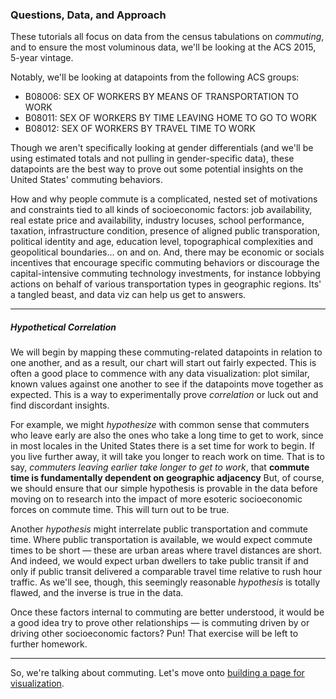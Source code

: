 ### Questions, Data, and Approach

These tutorials all focus on data from the census tabulations on *commuting*, and to ensure the most voluminous data, we'll be looking at the ACS 2015, 5-year vintage.

Notably, we'll be looking at datapoints from the following ACS groups:

- B08006: SEX OF WORKERS BY MEANS OF TRANSPORTATION TO WORK
- B08011: SEX OF WORKERS BY TIME LEAVING HOME TO GO TO WORK
- B08012: SEX OF WORKERS BY TRAVEL TIME TO WORK	

Though we aren't specifically looking at gender differentials (and we'll be using estimated totals and not pulling in gender-specific data), these datapoints are the best way to prove out some potential insights on the United States' commuting behaviors.

How and why people commute is a complicated, nested set of motivations and constraints tied to all kinds of socioeconomic factors: job availability, real estate price and availability, industry locuses, school performance, taxation, infrastructure condition, presence of aligned public transporation, political identity and age, education level, topographical complexities and geopolitical boundaries... on and on. And, there may be economic or socials incentives that encourage specific commuting behaviors or discourage the capital-intensive commuting technology investments, for instance lobbying actions on behalf of various transportation types in geographic regions. Its' a tangled beast, and data viz can help us get to answers.

----

##### Hypothetical Correlation

We will begin by mapping these commuting-related datapoints in relation to one another, and as a result, our chart will start out fairly expected. This is often a good place to commence with any data visualization: plot similar, known values against one another to see if the datapoints move together as expected. This is a way to experimentally prove *correlation* or luck out and find discordant insights.

For example, we might *hypothesize* with common sense that commuters who leave early are also the ones who take a long time to get to work, since in most locales in the United States there is a set time for work to begin. If you live further away, it will take you longer to reach work on time. That is to say, *commuters leaving earlier take longer to get to work*, that **commute time is fundamentally dependent on geographic adjacency** But, of course, we should ensure that our simple hypothesis is provable in the data before moving on to research into the impact of more esoteric socioeconomic forces on commute time. This will turn out to be true.

Another *hypothesis* might interrelate public transportation and commute time. Where public transportation is available, we would expect commute times to be short — these are urban areas where travel distances are short. And indeed, we would expect urban dwellers to take public transit if and only if public transit delivered a comparable travel time relative to rush hour traffic. As we'll see, though, this seemingly reasonable *hypothesis* is totally flawed, and the inverse is true in the data.

Once these factors internal to commuting are better understood, it would be a good idea try to prove other relationships — is commuting driven by or driving other socioeconomic factors? Pun! That exercise will be left to further homework.

-----

So, we're talking about commuting. Let's move onto [building a page for visualization](container.md).

